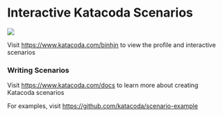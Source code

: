 # Interactive Katacoda Scenarios

[![](http://shields.katacoda.com/katacoda/binhjn/count.svg)](https://www.katacoda.com/binhjn "Get your profile on Katacoda.com")

Visit https://www.katacoda.com/binhjn to view the profile and interactive scenarios

### Writing Scenarios
Visit https://www.katacoda.com/docs to learn more about creating Katacoda scenarios

For examples, visit https://github.com/katacoda/scenario-example
